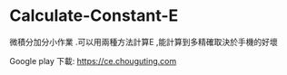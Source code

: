 # Calculate-Constant-E
微積分加分小作業
.可以用兩種方法計算E
,能計算到多精確取決於手機的好壞



Google play 下載: https://ce.chouguting.com
